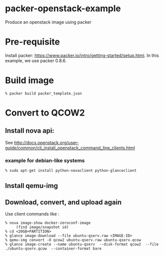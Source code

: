 # packer-openstack-example
Produce an openstack image using packer

# Pre-requisite
Install packer: https://www.packer.io/intro/getting-started/setup.html.
In this example, we use packer 0.8.6.

# Build image

```
% packer build packer_template.json
```

# Convert to QCOW2

## Install nova api:

See http://docs.openstack.org/user-guide/common/cli_install_openstack_command_line_clients.html

### example for debian-like systems
```
% sudo apt-get install python-novaclient python-glanceclient
```

## Install qemu-img

## Download, convert, and upload again

Use client commands like :
```
% nova image-show docker-zeroconf-image
     (find image/snapshot id)
% cd <20GB+PARTITION>
% glance image-download --file ubuntu-qserv.raw <IMAGE-ID>
% qemu-img convert -O qcow2 ubuntu-qserv.raw ubuntu-qserv.qcow
% glance image-create --name ubuntu-qserv  --disk-format qcow2  --file ./ubuntu-qserv.qcow  --container-format bare
```
